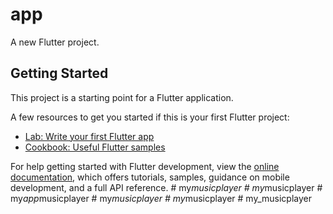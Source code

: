 # app

A new Flutter project.

## Getting Started

This project is a starting point for a Flutter application.

A few resources to get you started if this is your first Flutter project:

- [Lab: Write your first Flutter app](https://docs.flutter.dev/get-started/codelab)
- [Cookbook: Useful Flutter samples](https://docs.flutter.dev/cookbook)

For help getting started with Flutter development, view the
[online documentation](https://docs.flutter.dev/), which offers tutorials,
samples, guidance on mobile development, and a full API reference.
#   m y _ m u s i c p l a y e r  
 #   m y _ m u s i c p l a y e r  
 #   m y _ a p p _ m u s i c p l a y e r  
 #   m y _ m u s i c p l a y e r  
 #   m y _ m u s i c p l a y e r  
 #   m y _ m u s i c p l a y e r  
 